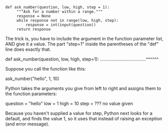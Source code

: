 ```
def ask_number(question, low, high, step = 1):
     """Ask for a number within a range."""
     response = None
     while response not in range(low, high, step):
         response = int(input(question))
     return response
```

The trick is, you have to include the argument in the function parameter 
list, AND give it a value. The part "step=1" inside the parentheses of 
the "def" line does exactly that.

def ask_number(question, low, high, step=1):
....................................^^^^^^


Suppose you call the function like this:

ask_number("hello", 1, 10)

Python takes the arguments you give from left to right and assigns them 
to the function parameters:

question = "hello"
low = 1
high = 10
step = ??? no value given

Because you haven't supplied a value for step, Python next looks for a 
default, and finds the value 1, so it uses that instead of raising an 
exception (and error message).
